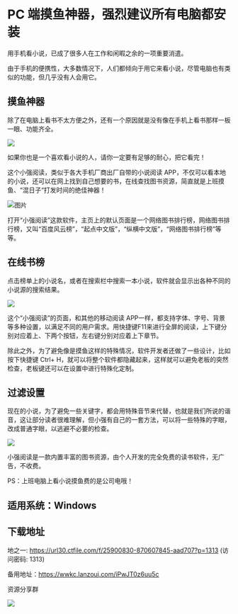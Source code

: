# PC 端摸鱼神器，强烈建议所有电脑都安装

用手机看小说，已成了很多人在工作和闲暇之余的一项重要消遣。

由于手机的便携性，大多数情况下，人们都倾向于用它来看小说，尽管电脑也有类似的功能，但几乎没有人会用它。

## 摸鱼神器

除了在电脑上看书不太方便之外，还有一个原因就是没有像在手机上看书那样一板一眼、功能齐全。

![](https://hediancha-1312143060.cos.ap-shanghai.myqcloud.com/202306151204371.png)



如果你也是一个喜欢看小说的人，请你一定要有足够的耐心，把它看完！

这个小强阅读，类似于各大手机厂商出厂自带的小说阅读 APP，不仅可以看本地的小说，还可以在网上找到自己想要的书，在线查找图书资源，简直就是上班摸鱼、“混日子“打发时间的绝佳神器！

![图片](https://hediancha-1312143060.cos.ap-shanghai.myqcloud.com/202306151209647.png)

打开“小强阅读”这款软件，主页上的默认页面是一个网络图书排行榜，网络图书排行榜，又叫“百度风云榜”，“起点中文版”，“纵横中文版”，“网络图书排行榜”等等。

## 在线书榜

点击榜单上的小说名，或者在搜索栏中搜索一本小说，软件就会显示出各种不同的小说源的搜索结果。

![](https://hediancha-1312143060.cos.ap-shanghai.myqcloud.com/202306151211360.png)

这个“小强阅读”的页面，和其他的移动阅读 APP一样，都支持字体、字号、背景等多种设置，以满足不同的用户需求。用快捷键F11来进行全屏的阅读，上下键分别对应着上、下两个按钮，左右键分别对应着上下章节。

除此之外，为了避免像是摸鱼这样的特殊情况，软件开发者还做了一些设计，比如按下快捷键 Ctrl+ H，就可以将整个软件都隐藏起来，这样就可以避免老板的突然检查，老板键还可以在设置中进行特殊化定制。

## 过滤设置

现在的小说，为了避免一些关键字，都会用特殊音节来代替，也就是我们所说的谐音，这让部分读者很难理解，但小强有自己的一套方法，可以将一些特殊的字眼，改成普通字眼，以逃避不必要的检查。

![](https://hediancha-1312143060.cos.ap-shanghai.myqcloud.com/202306151216232.png)

小强阅读是一款内置丰富的图书资源，由个人开发的完全免费的读书软件，无广告，不收费。

PS：上班电脑上看小说摸鱼费的是公司电哦！

## 适用系统：Windows

## 下载地址

地之一: https://url30.ctfile.com/f/25900830-870607845-aad707?p=1313 (访问密码: 1313)

备用地址：https://wwkc.lanzouj.com/iPwJT0z6uu5c

资源分享群

![](https://hediancha-1312143060.cos.ap-shanghai.myqcloud.com/202306151224383.png)
